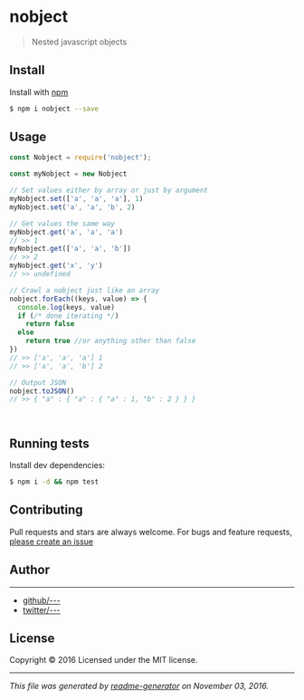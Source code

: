 # nobject

> Nested javascript objects

## Install

Install with [npm](https://www.npmjs.com/)

```sh
$ npm i nobject --save
```

## Usage

```js
const Nobject = require('nobject');

const myNobject = new Nobject

// Set values either by array or just by argument
myNobject.set(['a', 'a', 'a'], 1)
myNobject.set('a', 'a', 'b', 2)

// Get values the same way
myNobject.get('a', 'a', 'a')
// >> 1
myNobject.get(['a', 'a', 'b'])
// >> 2
myNobject.get('x', 'y')
// >> undefined

// Crawl a nobject just like an array
nobject.forEach((keys, value) => {
  console.log(keys, value)
  if (/* done iterating */)
    return false
  else
    return true //or anything other than false
})
// >> ['a', 'a', 'a'] 1
// >> ['a', 'a', 'b'] 2

// Output JSON
nobject.toJSON()
// >> { "a" : { "a" : { "a" : 1, "b" : 2 } } }




```

## Running tests

Install dev dependencies:

```sh
$ npm i -d && npm test
```

## Contributing

Pull requests and stars are always welcome. For bugs and feature requests, [please create an issue](https://github.com/SafeMarket/nobject/issues)

## Author

***

* [github/---](https://github.com/---)
* [twitter/---](http://twitter.com/---)

## License

Copyright © 2016 []()
Licensed under the MIT license.

***

_This file was generated by [readme-generator](https://github.com/jonschlinkert/readme-generator) on November 03, 2016._